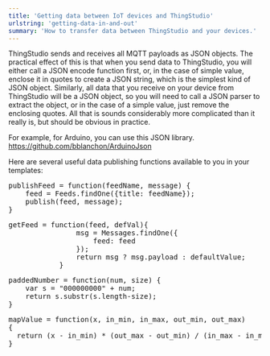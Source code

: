 ```yaml
---
title: 'Getting data between IoT devices and ThingStudio'
urlstring: 'getting-data-in-and-out'
summary: 'How to transfer data between ThingStudio and your devices.'
---
```


ThingStudio sends and receives all MQTT payloads as JSON objects.
The practical effect of this is that when you send data to ThingStudio, you will either call a JSON encode function first, or, in the case of simple value, enclose it in quotes to create a JSON string, which is the simplest kind of JSON object.
Similarly, all data that you receive on your device from ThingStudio will be a JSON object, so you will need to call a JSON parser to extract the object, or in the case of a simple value, just remove the enclosing quotes. All that is sounds considerably more complicated than it really is, but should be obvious in practice.

For example, for Arduino, you can use this JSON library. https://github.com/bblanchon/ArduinoJson

Here are several useful data publishing functions available to you in your templates:
<pre>
publishFeed = function(feedName, message) {
	feed = Feeds.findOne({title: feedName});
	publish(feed, message);
}
</pre>
<pre>
getFeed = function(feed, defVal){
				msg = Messages.findOne({
					feed: feed
				});
				return msg ? msg.payload : defaultValue;
			}
</pre>
<pre>
paddedNumber = function(num, size) {
    var s = "000000000" + num;
    return s.substr(s.length-size);
}
</pre>
<pre>
mapValue = function(x, in_min, in_max, out_min, out_max)
{
  return (x - in_min) * (out_max - out_min) / (in_max - in_min) + out_min;
}

</pre>


